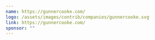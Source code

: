 ```yaml
---
name: https://gunnercooke.com/
logo: /assets/images/contrib/companies/gunnercooke.svg
link: https://gunnercooke.com/
sponsor: ""
---
```

